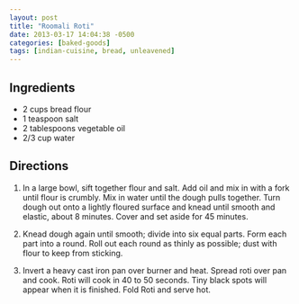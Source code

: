 ```yaml
---
layout: post
title: "Roomali Roti"
date: 2013-03-17 14:04:38 -0500
categories: [baked-goods]
tags: [indian-cuisine, bread, unleavened]
---
```


## Ingredients

* 2 cups bread flour
* 1 teaspoon salt
* 2 tablespoons vegetable oil
* 2/3 cup water


## Directions

1.  In a large bowl, sift together flour and salt. Add oil and mix in with a fork until flour is crumbly. Mix in water until the dough pulls together. Turn dough out onto a lightly floured surface and knead until smooth and elastic, about 8 minutes. Cover and set aside for 45 minutes.

1.  Knead dough again until smooth; divide into six equal parts. Form each part into a round. Roll out each round as thinly as possible; dust with flour to keep from sticking.


1.  Invert a heavy cast iron pan over burner and heat. Spread roti over pan and cook. Roti will cook in 40 to 50 seconds. Tiny black spots will appear when it is finished. Fold Roti and serve hot.


